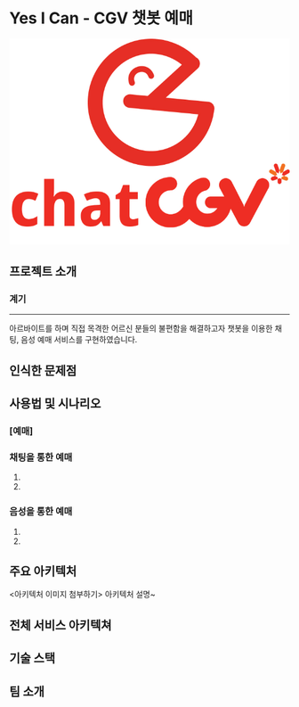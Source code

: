 # Yes I Can - CGV 챗봇 예매
![alt text](<images/Group 33.jpg>)
## 프로젝트 소개
### 계기
---
아르바이트를 하며 직접 목격한 어르신 분들의 불편함을 해결하고자 챗봇을 이용한 채팅, 음성 예매 서비스를 구현하였습니다.

인식한 문제점
---

## 사용법 및 시나리오
### [예매]
### 채팅을 통한 예매
1.
2.

### 음성을 통한 예매
1.
2.

## 주요 아키텍처
<아키텍처 이미지 첨부하기>
아키텍처 설명~

## 전체 서비스 아키텍쳐

## 기술 스택

## 팀 소개